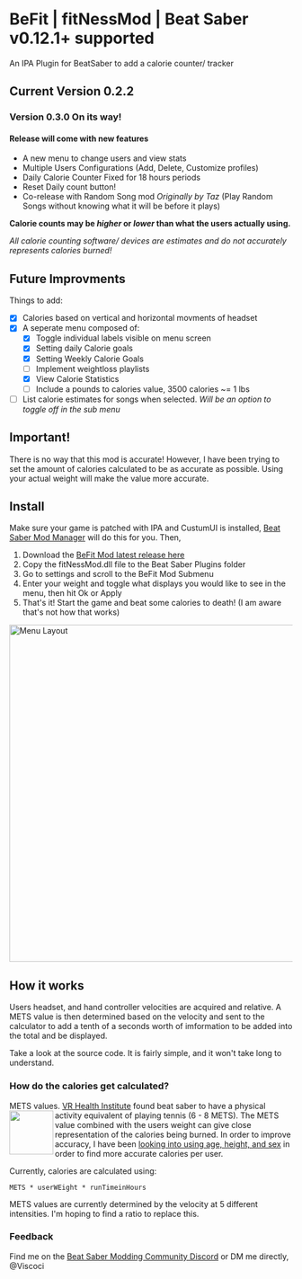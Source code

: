 # BeFit | fitNessMod | Beat Saber v0.12.1+ supported
An IPA Plugin for BeatSaber to add a calorie counter/ tracker
## Current Version 0.2.2
### Version 0.3.0 On its way!
#### Release will come with new features
- A new menu to change users and view stats
- Multiple Users Configurations (Add, Delete, Customize profiles)
- Daily Calorie Counter Fixed for 18 hours periods
- Reset Daily count button!
- Co-release with Random Song mod *Originally by Taz* (Play Random Songs without knowing what it will be before it plays)

**Calorie counts may be *higher* or *lower* than what the users actually using.**

*All calorie counting software/ devices are estimates and do not accurately represents calories burned!*


## Future Improvments
Things to add:
* [x] Calories based on vertical and horizontal movments of headset
* [x] A seperate menu composed of:
  * [x] Toggle individual labels visible on menu screen
  * [x] Setting daily Calorie goals
  * [x] Setting Weekly Calorie Goals
  * [ ] Implement weightloss playlists
  * [x] View Calorie Statistics
  * [ ] Include a pounds to calories value, 3500 calories ~= 1 lbs
* [ ] List calorie estimates for songs when selected. *Will be an option to toggle off in the sub menu*

## Important!
There is no way that this mod is accurate! However, I have been trying to set the amount of calories calculated to be as accurate as possible. Using your actual weight will make the value more accurate.



## Install
Make sure your game is patched with IPA and CustumUI is installed, [Beat Saber Mod Manager](https://github.com/Umbranoxio/BeatSaberModInstaller/releases) will do this for you. Then,
1.  Download the [BeFit Mod latest release here](https://github.com/viscoci/BeFit/releases)
2.  Copy the fitNessMod.dll file to the Beat Saber Plugins folder
3.  Go to settings and scroll to the BeFit Mod Submenu
4. Enter your weight and toggle what displays you would like to see in the menu, then hit Ok or Apply
5. That's it! Start the game and beat some calories to death! (I am aware that's not how that works)


<img src="https://visco.city/external/images/beFitv020.JPG" width="600" alt="Menu Layout"/>

## How it works
Users headset, and hand controller velocities are acquired and relative. A METS value is then determined based on the velocity and sent to the calculator to add a tenth of a seconds worth of imformation to be added into the total and be displayed.

Take a look at the source code. It is fairly simple, and it won't take long to understand.

### How do the calories get calculated?
METS values. [VR Health Institute](https://vrhealth.institute/portfolio/beat-saber/) found beat saber to have a physical activity equivalent of playing tennis (6 - 8 METS).
<a href="https://vrhealth.institute/methodology/"><img src="https://vrhealth.institute/wp-content/uploads/2017/08/Tennis-Pre-300-dpi.png" align="left" width="78" ></a>
The METS value combined with the users weight can give close representation of the calories being burned. In order to improve accuracy, I have been [looking into using age, height, and sex](https://sites.google.com/site/compendiumofphysicalactivities/corrected-mets) in order to find more accurate calories per user. 

Currently, calories are calculated using:
~~~
METS * userWEight * runTimeinHours
~~~
METS values are currently determined by the velocity at 5 different intensities. I'm hoping to find a ratio to replace this.


### Feedback
Find me on the [Beat Saber Modding Community Discord](https://discordapp.com/invite/beatsabermods) or DM me directly, @Viscoci
  

